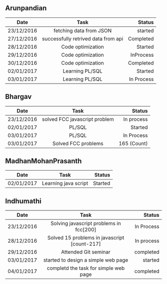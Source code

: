 ## Arunpandian

| Date        | Task           | Status  |
| ------------- |:-------------:| -----:|
| 23/12/2016      | fetching data from JSON | started |
| 27/12/2016      | successfully retrived data from api      |   Completed |
| 28/12/2016      | Code optimization      | Started |
| 29/12/2016      | Code optimization      | InProcess |
| 30/12/2016      | Code optimization      | Completed |
| 02/01/2017      |Learning PL/SQL       | Started |
| 03/01/2017      |Learning PL/SQL       | In Process |

## Bhargav

| Date        | Task           | Status  |
| ------------- |:-------------:| -----:|
|  23/12/2016 |solved FCC javascript problem| In process |       
| 02/01/2017      | PL/SQL       | Started |
| 03/01/2017      | PL/SQL       | In Process |
| 03/01/2017      |Solved FCC problems       | 165 (Count) |

## MadhanMohanPrasanth

| Date        | Task           | Status  |
| ------------- |:-------------:| -----:|
| 02/01/2017     | Learning java script   | Started |

## Indhumathi

| Date        | Task           | Status  |
| ------------- |:-------------:| -----:|
|23/12/2016|Solving javascript problems in fcc[200]| In Process |
|28/12/2016 | Solved 15 problems in javascript [count-217]| In process| 
|29/12/2016 |Attended Git seminar|completed| 
|03/01/2017 |started to design a simple web page |started|
|04/01/2017 |completd the task for simple web page |completed|
